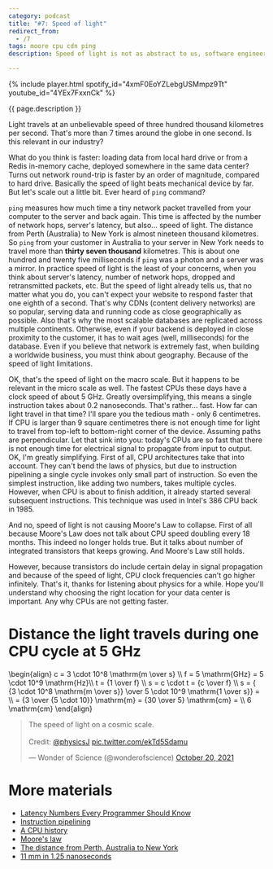 ```yaml
---
category: podcast
title: "#7: Speed of light"
redirect_from:
  - /7
tags: moore cpu cdn ping
description: Speed of light is not as abstract to us, software engineers, as you might think. If you are deploying to the cloud or if you want to squeeze every bit of performance in your app, speed of light holds you back.

---
```


{% include player.html spotify_id="4xmF0EoYZLebgUSMmpz9Tt" youtube_id="4YEx7FxxnCk" %}

{{ page.description }}

Light travels at an unbelievable speed of three hundred thousand kilometres per second.
That's more than 7 times around the globe in one second.
Is this relevant in our industry?

What do you think is faster: loading data from local hard drive or from a Redis in-memory cache, deployed somewhere in the same data center?
Turns out network round-trip is faster by an order of magnitude, compared to hard drive.
Basically the speed of light beats mechanical device by far.
But let's scale out a little bit.
Ever heard of `ping` command?

`ping` measures how much time a tiny network packet travelled from your computer to the server and back again.
This time is affected by the number of network hops, server's latency, but also... speed of light.
The distance from Perth (Australia) to New York is almost nineteen thousand kilometres.
So `ping` from your customer in Australia to your server in New York needs to travel more than **thirty seven thousand** kilometres.
This is about one hundred and twenty five milliseconds if `ping` was a photon and a server was a mirror.
In practice speed of light is the least of your concerns, when you think about server's latency, number of network hops, dropped and retransmitted packets, etc.
But the speed of light already tells us, that no matter what you do, you can't expect your website to respond faster that one eighth of a second.
That's why CDNs (content delivery networks) are so popular, serving data and running code as close geographically as possible.
Also that's why the most scalable databases are replicated across multiple continents.
Otherwise, even if your backend is deployed in close proximity to the customer, it has to wait ages (well, milliseconds) for the database.
Even if you believe that network is extremely fast, when building a worldwide business, you must think about geography.
Because of the speed of light limitations.

OK, that's the speed of light on the macro scale.
But it happens to be relevant in the micro scale as well.
The fastest CPUs these days have a clock speed of about 5 GHz.
Greatly oversimplifying, this means a single instruction takes about 0.2 nanoseconds.
That's rather... fast.
How far can light travel in that time?
I'll spare you the tedious math - only 6 centimetres.
If CPU is larger than 9 square centimetres there is not enough time for light to travel from top-left to bottom-right corner of the device.
Assuming paths are perpendicular.
Let that sink into you: today's CPUs are so fast that there is not enough time for electrical signal to propagate from input to output.
OK, I'm greatly simplifying.
First of all, CPU architectures take that into account.
They can't bend the laws of physics, but due to instruction pipelining a single cycle invokes only small part of instruction.
So even the simplest instruction, like adding two numbers, takes multiple cycles.
However, when CPU is about to finish addition, it already started several subsequent instructions.
This technique was used in Intel's 386 CPU back in 1985.

And no, speed of light is not causing Moore's Law to collapse.
First of all because Moore's Law does not talk about CPU speed doubling every 18 months.
This indeed no longer holds true.
But it talks about number of integrated transistors that keeps growing.
And Moore's Law still holds.

However, because transistors do include certain delay in signal propagation and because of the speed of light, CPU clock frequencies can't go higher infinitely.
That's it, thanks for listening about physics for a while.
Hope you'll understand why choosing the right location for your data center is important.
Any why CPUs are not getting faster.

# Distance the light travels during one CPU cycle at 5 GHz

<script src="https://polyfill.io/v3/polyfill.min.js?features=es6"></script>
<script id="MathJax-script" async src="https://cdn.jsdelivr.net/npm/mathjax@3/es5/tex-mml-chtml.js"></script>

<p>
    \begin{align}
    c = 3 \cdot 10^8 \mathrm{m \over s} \\
    f = 5 \mathrm{GHz} = 5 \cdot 10^9 \mathrm{Hz}\\
    t = {1 \over f} \\
    s = c \cdot t = {c \over f} \\
    s = { {3 \cdot 10^8 \mathrm{m \over s}} \over 5 \cdot 10^9 \mathrm{1 \over s}} = \\ 
    = {3 \over {5 \cdot 10}}  \mathrm{m} = {30 \over 5} \mathrm{cm} = \\ 
    6 \mathrm{cm}
    \end{align}
</p>

<blockquote class="twitter-tweet"><p lang="en" dir="ltr">The speed of light on a cosmic scale.<br><br>Credit: <a href="https://twitter.com/physicsJ?ref_src=twsrc%5Etfw">@physicsJ</a> <a href="https://t.co/ekTd5Sdamu">pic.twitter.com/ekTd5Sdamu</a></p>&mdash; Wonder of Science (@wonderofscience) <a href="https://twitter.com/wonderofscience/status/1450804100388384771?ref_src=twsrc%5Etfw">October 20, 2021</a></blockquote>
<script async src="https://platform.twitter.com/widgets.js" charset="utf-8"></script>

# More materials

* [Latency Numbers Every Programmer Should Know](https://gist.github.com/jboner/2841832)
* [Instruction pipelining](https://en.wikipedia.org/wiki/Instruction_pipelining)
* [A CPU history](https://www.techjunkie.com/a-cpu-history/)
* [Moore's law](https://en.wikipedia.org/wiki/Moore%27s_law)
* [The distance from Perth, Australia to New York](https://www.travelmath.com/distance/from/Perth,+Australia/to/New+York,+NY)
* [11 mm in 1.25 nanoseconds](https://randomascii.wordpress.com/2022/01/12/5-5-mm-in-1-25-nanoseconds/)
